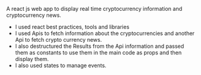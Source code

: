 A react js web app to display real time cryptocurrency information and cryptocurrency news.
- I used react best practices, tools and libraries
- I used Apis to fetch information about the cryptocurrencies and another Api to fetch crypto currency news.
- I also destructured the Results from the Api information and passed them as constants to use them in the main code as props and then display them.
- I also used states to manage events.
